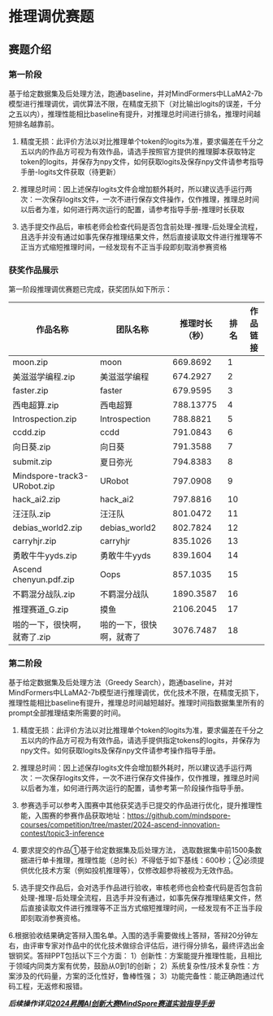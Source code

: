 # 推理调优赛题

## 赛题介绍

### 第一阶段

基于给定数据集及后处理方法，跑通baseline，并对MindFormers中LLaMA2-7b模型进行推理调优，调优算法不限，在精度无损下（对比输出logits的误差，千分之五以内），推理性能相比baseline有提升，对推理总时间进行排名，推理时间越短排名越靠前。

1. 精度无损：此评价方法以对比推理单个token的logits为准，要求偏差在千分之五以内的作品方可视为有效作品，请选手按照官方提供的推理脚本获取特定token的logits，并保存为npy文件，如何获取logits及保存npy文件请参考指导手册-logits文件获取（待更新）

2. 推理总时间：因上述保存logits文件会增加额外耗时，所以建议选手运行两次：一次保存logits文件，一次不进行保存文件操作，仅作推理，推理总时间以后者为准，如何进行两次运行的配置，请参考指导手册-推理时长获取

3. 选手提交作品后，审核老师会检查代码是否包含前处理-推理-后处理全流程，且选手并没有通过如事先保存推理结果文件，然后直接读取文件进行推理等不正当方式缩短推理时间，一经发现有不正当手段即刻取消参赛资格


### 获奖作品展示

第一阶段推理调优赛题已完成，获奖团队如下所示：

| 作品名称 | 团队名称 | 推理时长（秒） |  排名  | 作品链接 |
|-------|-------|-------|  -------| -------| 
| moon.zip         | moon       | 669.8692       | 1    |   |
| 美滋滋学编程.zip | 美滋滋学编程 | 674.2927       | 2     |     |
| faster.zip       | faster     | 679.9595       | 3    |     |
| 西电超算.zip     | 西电超算   | 788.13775      | 4     |    | 
| Introspection.zip| Introspection| 788.8821       |5      |     |
| ccdd.zip         | ccdd       | 791.0843       | 6     |     |
| 向日葵.zip       | 向日葵     | 791.3588       | 7     |   |  
| submit.zip       | 夏日弥光   | 794.8383       | 8     |     |
| Mindspore-track3-URobot.zip | URobot   | 797.0908 |  9    |    | 
| hack_ai2.zip     | hack_ai2   | 797.8816       |  10    |     |
| 汪汪队.zip   | 汪汪队     | 801.0472       | 11   |     |
| debias_world2.zip   | debias_world2 | 802.7824    | 12       |     |
| carryhjr.zip                  | carryhjr     | 835.1026    | 13        |     |
| 勇敢牛牛yyds.zip              | 勇敢牛牛yyds | 839.1604    | 14  |     |
| Ascend chenyun.pdf.zip        | Oops         | 857.1035    | 15   |     |
| 不羁混分战队.zip              | 不羁混分战队 | 1890.3587   | 16  |     |
| 推理赛道_G.zip                | 摸鱼         | 2106.2045   | 17   |     |
| 啪的一下，很快啊，就寄了.zip | 啪的一下，很快啊，就寄了 | 3076.7487   | 18  |   |


### 第二阶段

基于给定数据集及后处理方法（Greedy Search），跑通baseline，并对MindFormers中LLaMA2-7b模型进行推理调优，优化技术不限，在精度无损下，推理性能相比baseline有提升，推理总时间越短越好。推理时间指数据集里所有的prompt全部推理结束所需要的时间。
1. 精度无损：此评价方法以对比推理单个token的logits为准，要求偏差在千分之五以内的作品方可视为有效作品，请选手提供指定tokens的logits，并保存为npy文件。如何获取logits及保存npy文件请参考操作指导手册。

2. 推理总时间：因上述保存logits文件会增加额外耗时，所以建议选手运行两次：一次保存logits文件，一次不进行保存文件操作，仅作推理，推理总时间以后者为准，如何进行两次运行的配置，请参考第一阶段操作指导手册。

3. 参赛选手可以参考入围赛中其他获奖选手已提交的作品进行优化，提升推理性能，入围赛的参赛作品获取地址：https://github.com/mindspore-courses/competition/tree/master/2024-ascend-innovation-contest/topic3-inference

4. 要求提交的作品①基于给定数据集及后处理方法， 选取数据集中前1500条数据进行单卡推理，推理性能（总时长）不得低于如下基线：600秒；②必须提供优化技术方案（例如投机推理等），仅修改超参将被视为无效作品。

5. 选手提交作品后，会对选手作品进行验收，审核老师也会检查代码是否包含前处理-推理-后处理全流程，且选手并没有通过，如事先保存推理结果文件，然后直接读取文件进行推理等不正当方式缩短推理时间，一经发现有不正当手段即刻取消参赛资格。

6.根据验收结果确定答辩入围名单。入围的选手需要做线上答辩，答辩20分钟左右，由评审专家对作品中的优化技术做综合评估后，进行得分排名，最终评选出金银铜奖。答辩PPT包括以下三个方面：
1）创新性：方案能提升推理性能，且相比于领域内同类方案有优势，鼓励从0到1的创新；
2）系统复杂性/技术复杂性：方案涉及的代码量，方案的泛化性好，鲁棒性强；
3）功能完备性：能正确跑通过代码工程，无返修和报错。


***后续操作详见[2024昇腾AI创新大赛MindSpore赛道实验指导手册](../2024昇腾AI创新大赛MindSpore赛道实验指导手册.pdf)***
